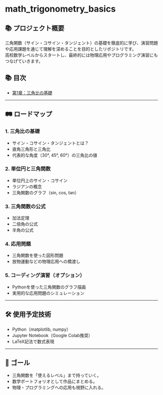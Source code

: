 # math_trigonometry_basics

## 📚 プロジェクト概要
三角関数（サイン・コサイン・タンジェント）の基礎を徹底的に学び、演習問題や応用課題を通じて理解を深めることを目的としたリポジトリです。  
高校数学レベルからスタートし、最終的には物理応用やプログラミング演習にもつなげていきます。

## 📚 目次

- [第1章：三角比の基礎](https://github.com/yukimasa0705/math_trigonometry/blob/main/trigonometry_basics.ipynb)
---

## 🛤️ ロードマップ

### 1. 三角比の基礎
- サイン・コサイン・タンジェントとは？
- 直角三角形と三角比
- 代表的な角度（30°, 45°, 60°）の三角比の値

### 2. 単位円と三角関数
- 単位円上のサイン・コサイン
- ラジアンの概念
- 三角関数のグラフ（sin, cos, tan）

### 3. 三角関数の公式
- 加法定理
- 二倍角の公式
- 半角の公式

### 4. 応用問題
- 三角関数を使った図形問題
- 放物運動などの物理応用への橋渡し

### 5. コーディング演習（オプション）
- Pythonを使った三角関数のグラフ描画
- 実用的な応用問題のシミュレーション

---

## 🛠️ 使用予定技術
- Python（matplotlib, numpy）
- Jupyter Notebook（Google Colab推奨）
- LaTeX記法で数式表現

---

## 🚀 ゴール
- 三角関数を「使えるレベル」まで持っていく。
- 数学ポートフォリオとして作品にまとめる。
- 物理・プログラミングへの応用も視野に入れる。
